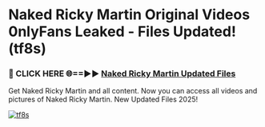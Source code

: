 # Naked Ricky Martin Original Videos 0nlyFans Leaked - Files Updated! (tf8s)

<h3>🔴 CLICK HERE 🌐==►► <a href="https://tinyurl.com/yckcrads" rel="nofollow">Naked Ricky Martin Updated Files</a></h3>

Get Naked Ricky Martin and all content. Now you can access all videos and pictures of Naked Ricky Martin. New Updated Files 2025!

[![tf8s](https://i.imgur.com/hpKpOFt.gif)](https://tinyurl.com/yckcrads)
